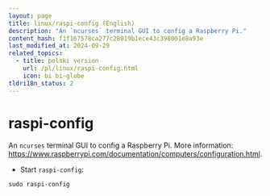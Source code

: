 ```yaml
---
layout: page
title: linux/raspi-config (English)
description: "An `ncurses` terminal GUI to config a Raspberry Pi."
content_hash: f1f167578ca277c28019b1ece43c398001e8a93e
last_modified_at: 2024-09-29
related_topics:
  - title: polski version
    url: /pl/linux/raspi-config.html
    icon: bi bi-globe
tldri18n_status: 2
---
```

# raspi-config

An `ncurses` terminal GUI to config a Raspberry Pi.
More information: <https://www.raspberrypi.com/documentation/computers/configuration.html>.

- Start `raspi-config`:

`sudo raspi-config`
